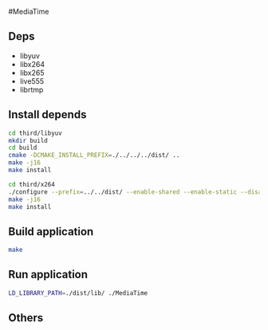 #MediaTime

## Deps

 * libyuv
 * libx264
 * libx265
 * live555
 * librtmp


## Install depends

```bash
cd third/libyuv
mkdir build
cd build
cmake -DCMAKE_INSTALL_PREFIX=./../../../dist/ ..
make -j16
make install
```

```bash
cd third/x264
./configure --prefix=../../dist/ --enable-shared --enable-static --disable-avs  --disable-swscale --disable-lavf --disable-ffms --disable-gpac  --disable-lsmash --disable-asm
make -j16
make install
```

## Build application
```bash
make
```

## Run application
```bash
LD_LIBRARY_PATH=./dist/lib/ ./MediaTime
```

## Others
